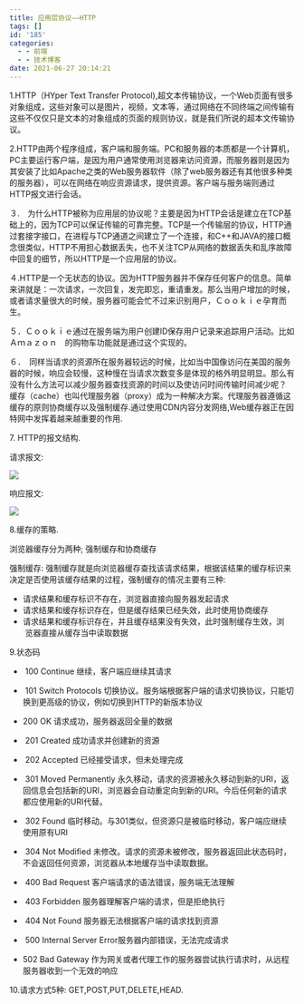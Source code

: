 ```yaml
---
title: 应用层协议——HTTP
tags: []
id: '185'
categories:
  - - 前端
  - - 技术博客
date: 2021-06-27 20:14:21
---
```


1.HTTP（HYper Text Transfer Protocol),超文本传输协议，一个Web页面有很多对象组成，这些对象可以是图片，视频，文本等，通过网络在不同终端之间传输有这些不仅仅只是文本的对象组成的页面的规则协议，就是我们所说的超本文传输协议。

2.HTTP由两个程序组成，客户端和服务端。PC和服务器的本质都是一个计算机，PC主要运行客户端，是因为用户通常使用浏览器来访问资源，而服务器则是因为其安装了比如Apache之类的Web服务器软件（除了web服务器还有其他很多种类的服务器），可以在网络在响应资源请求，提供资源。客户端与服务端则通过HTTP报文进行会话。

３.　为什么HTTP被称为应用层的协议呢？主要是因为HTTP会话是建立在TCP基础上的，因为TCP可以保证传输的可靠完整。TCP是一个传输层的协议，HTTP通过套接字接口，在进程与TCP通道之间建立了一个连接，和C++和JAVA的接口概念很类似，HTTP不用担心数据丢失，也不关注TCP从网络的数据丢失和乱序故障中回复的细节，所以HTTP是一个应用层的协议。

４.HTTP是一个无状态的协议。因为HTTP服务器并不保存任何客户的信息。简单来讲就是：一次请求，一次回复，发完即忘，重请重发。那么当用户增加的时候，或者请求量很大的时候，服务器可能会忙不过来识别用户，Ｃｏｏｋｉｅ孕育而生。

５．Ｃｏｏｋｉｅ通过在服务端为用户创建ID保存用户记录来追踪用户活动。比如Ａｍａｚｏｎ　的购物车功能就是通过这个实现的。

６．　同样当请求的资源所在服务器较远的时候，比如当中国像访问在美国的服务器的时候，响应会较慢，这种慢在当请求次数变多是体现的格外明显明显。那么有没有什么方法可以减少服务器查找资源的时间以及使访问时间传输时间减少呢？　缓存（cache）也叫代理服务器（proxy）成为一种解决方案。代理服务器遵循这缓存的原则协商缓存以及强制缓存.通过使用CDN内容分发网络,Web缓存器正在因特网中发挥着越来越重要的作用.

7\. HTTP的报文结构.

请求报文:

![](http://chang-rui.net/wp-content/uploads/2021/06/image-1-1024x771.png)

响应报文:

![](http://chang-rui.net/wp-content/uploads/2021/06/image.png)

8.缓存的策略.

浏览器缓存分为两种; 强制缓存和协商缓存

强制缓存: 强制缓存就是向浏览器缓存查找该请求结果，根据该结果的缓存标识来决定是否使用该缓存结果的过程，强制缓存的情况主要有三种:

*   请求结果和缓存标识不存在，浏览器直接向服务器发起请求
*   请求结果和缓存标识存在，但是缓存结果已经失效，此时使用协商缓存
*   请求结果和缓存标识存在，并且缓存结果没有失效，此时强制缓存生效，浏  览器直接从缓存当中读取数据

9.状态码

*    100 Continue 继续，客户端应继续其请求
*    101 Switch Protocols 切换协议。服务端根据客户端的请求切换协议，只能切换到更高级的协议，例如切换到HTTP的新版本协议

*   200 OK 请求成功，服务器返回全量的数据
*    201 Created 成功请求并创建新的资源

*    202 Accepted 已经接受请求，但未处理完成
*    301 Moved Permanently 永久移动，请求的资源被永久移动到新的URI，返回信息会包括新的URI，浏览器会自动重定向到新的URI。今后任何新的请求都应使用新的URI代替。

*    302 Found 临时移动。与301类似，但资源只是被临时移动，客户端应继续使用原有URI
*    304 Not Modified 未修改。请求的资源未被修改，服务器返回此状态码时，不会返回任何资源，浏览器从本地缓存当中读取数据。

*    400 Bad Request 客户端请求的语法错误，服务端无法理解
*    403 Forbidden 服务器理解客户端的请求，但是拒绝执行

*    404 Not Found 服务器无法根据客户端的请求找到资源
*    500 Internal Server Error服务器内部错误，无法完成请求
*   502 Bad Gateway 作为网关或者代理工作的服务器尝试执行请求时，从远程服务器收到一个无效的响应

10.请求方式5种: GET,POST,PUT,DELETE,HEAD.